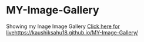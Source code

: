 # MY-Image-Gallery
Showing my Inage Image Gallery
[Click here for live](https://kaushiksahu18.github.io/MY-Image-Gallery/)https://kaushiksahu18.github.io/MY-Image-Gallery/
